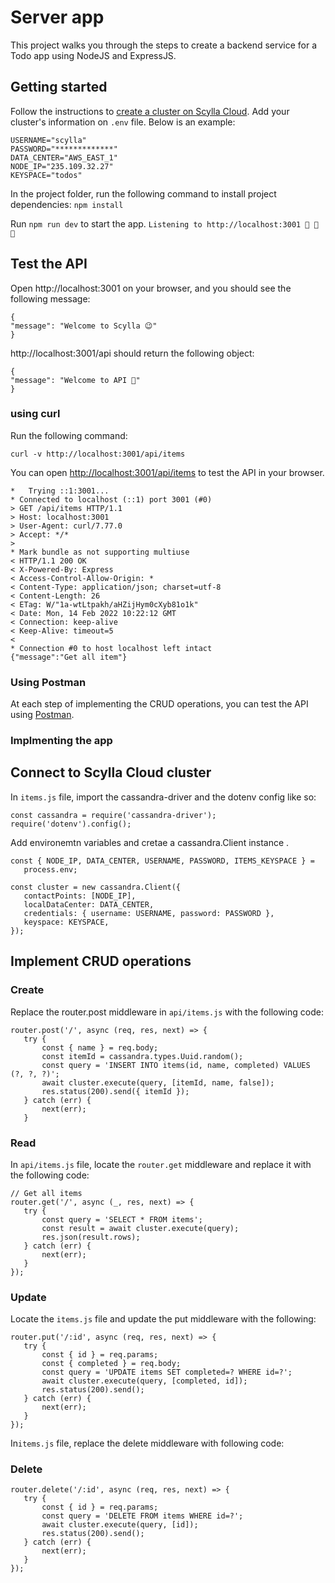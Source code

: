 # Server app

This project walks you through the steps to create a backend service for a Todo app using NodeJS and ExpressJS.

## Getting started

Follow the instructions to [create a cluster on Scylla Cloud](../README.md).
Add your cluster's information on `.env` file. Below is an example:

```
USERNAME="scylla"
PASSWORD="*************"
DATA_CENTER="AWS_EAST_1"
NODE_IP="235.109.32.27"
KEYSPACE="todos"
```

In the project folder, run the following command to install project dependencies:
`npm install`

Run `npm run dev` to start the app.
`Listening to http://localhost:3001 🚀 🚀 🚀 `

## Test the API

Open http://localhost:3001 on your browser, and you should see the following message:

```
{
"message": "Welcome to Scylla 😉"
}
```

http://localhost:3001/api should return the following object:

```
{
"message": "Welcome to API 🚀"
}
```

### using curl

Run the following command:

`curl -v http://localhost:3001/api/items`

You can open [http://localhost:3001/api/items](http://localhost:3001/api/items) to test the API in your browser.

```
*   Trying ::1:3001...
* Connected to localhost (::1) port 3001 (#0)
> GET /api/items HTTP/1.1
> Host: localhost:3001
> User-Agent: curl/7.77.0
> Accept: */*
>
* Mark bundle as not supporting multiuse
< HTTP/1.1 200 OK
< X-Powered-By: Express
< Access-Control-Allow-Origin: *
< Content-Type: application/json; charset=utf-8
< Content-Length: 26
< ETag: W/"1a-wtLtpakh/aHZijHym0cXyb81o1k"
< Date: Mon, 14 Feb 2022 10:22:12 GMT
< Connection: keep-alive
< Keep-Alive: timeout=5
<
* Connection #0 to host localhost left intact
{"message":"Get all item"}
```

### Using Postman

At each step of implementing the CRUD operations, you can test the API using [Postman](https://www.postman.com/downloads/).

### Implmenting the app

## Connect to Scylla Cloud cluster

In `items.js` file, import the cassandra-driver and the dotenv config like so:

```
const cassandra = require('cassandra-driver');
require('dotenv').config();
```

Add environemtn variables and cretae a cassandra.Client instance .

```
const { NODE_IP, DATA_CENTER, USERNAME, PASSWORD, ITEMS_KEYSPACE } =
   process.env;

const cluster = new cassandra.Client({
   contactPoints: [NODE_IP],
   localDataCenter: DATA_CENTER,
   credentials: { username: USERNAME, password: PASSWORD },
   keyspace: KEYSPACE,
});
```

## Implement CRUD operations

### Create

Replace the router.post middleware in `api/items.js` with the following code:

```
router.post('/', async (req, res, next) => {
   try {
       const { name } = req.body;
       const itemId = cassandra.types.Uuid.random();
       const query = 'INSERT INTO items(id, name, completed) VALUES (?, ?, ?)';
       await cluster.execute(query, [itemId, name, false]);
       res.status(200).send({ itemId });
   } catch (err) {
       next(err);
   }
```

### Read

In `api/items.js` file, locate the `router.get` middleware and replace it with the following code:

```
// Get all items
router.get('/', async (_, res, next) => {
   try {
       const query = 'SELECT * FROM items';
       const result = await cluster.execute(query);
       res.json(result.rows);
   } catch (err) {
       next(err);
   }
});
```

### Update

Locate the `items.js` file and update the put middleware with the following:

```
router.put('/:id', async (req, res, next) => {
   try {
       const { id } = req.params;
       const { completed } = req.body;
       const query = 'UPDATE items SET completed=? WHERE id=?';
       await cluster.execute(query, [completed, id]);
       res.status(200).send();
   } catch (err) {
       next(err);
   }
});

```

In`items.js` file, replace the delete middleware with following code:

### Delete

```
router.delete('/:id', async (req, res, next) => {
   try {
       const { id } = req.params;
       const query = 'DELETE FROM items WHERE id=?';
       await cluster.execute(query, [id]);
       res.status(200).send();
   } catch (err) {
       next(err);
   }
});
```
